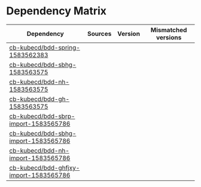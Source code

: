 # Dependency Matrix

Dependency | Sources | Version | Mismatched versions
---------- | ------- | ------- | -------------------
[cb-kubecd/bdd-spring-1583562383](https://github.com/cb-kubecd/bdd-spring-1583562383.git) |  | []() | 
[cb-kubecd/bdd-sbhg-1583563575](https://github.com/cb-kubecd/bdd-sbhg-1583563575.git) |  | []() | 
[cb-kubecd/bdd-nh-1583563575](https://github.com/cb-kubecd/bdd-nh-1583563575.git) |  | []() | 
[cb-kubecd/bdd-gh-1583563575](https://github.com/cb-kubecd/bdd-gh-1583563575.git) |  | []() | 
[cb-kubecd/bdd-sbrp-import-1583565786](https://github.com/cb-kubecd/bdd-sbrp-import-1583565786.git) |  | []() | 
[cb-kubecd/bdd-sbhg-import-1583565786](https://github.com/cb-kubecd/bdd-sbhg-import-1583565786.git) |  | []() | 
[cb-kubecd/bdd-nh-import-1583565786](https://github.com/cb-kubecd/bdd-nh-import-1583565786.git) |  | []() | 
[cb-kubecd/bdd-ghfjxy-import-1583565786](https://github.com/cb-kubecd/bdd-ghfjxy-import-1583565786.git) |  | []() | 
